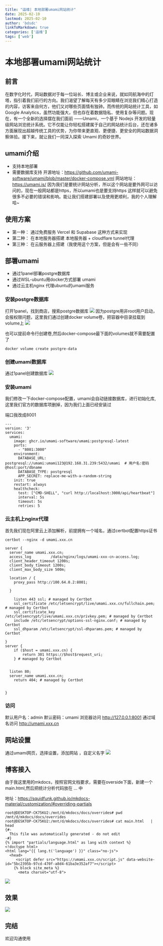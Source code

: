```yaml
---
title: "运维| 本地部署umami网站统计"
date: 2025-02-10
lastmod: 2025-02-10
author: 'bdsdc'
linkToMarkdown: true
categories: ['运维']
tags: ['web']
---
```


# 本地部署umami网站统计

## 前言
在数字化时代，网站数据对于每一位站长、博主或企业来说，就如同航海中的灯塔，指引着我们前行的方向。我们渴望了解每天有多少双眼睛在浏览我们精心打造的内容，访客来自何方，他们又对哪些页面情有独钟。而传统的网站统计工具，如 Google Analytics，虽然功能强大，但也存在着数据隐私、使用复杂等问题。现在，有一个全新的选择摆在我们面前 ——Umami，一个基于 Nodejs 开发的轻量级网站浏览统计系统。它不仅能让你轻松搭建属于自己的网站统计后台，还在诸多方面展现出超越传统工具的优势，为你带来更直观、更便捷、更安全的网站数据洞察体验。接下来，就让我们一同深入探索 Umami 的奇妙世界。


## umami介绍
- 支持本地部署
- 需要数据库支持
开源地址：https://github.com/umami-software/umami/blob/master/docker-compose.yml
网站地址：https://umami.is/
因为我们是要统计网站分析，所以这个网站是要外网可以访问的，现在一般网站都是https，所以umami也是要支持https
这样就可以避免很多不必要的错误和影响。能让我们搭建部署以及使用更顺利，我的个人理解哈~ 

## 使用方案
- 第一种： 通过免费服务 Vercel 和 Supabase 这种方式来实现
- 第二种： 在本地服务器搭建 本地服务器 + cloudflare tunnel代理 
- 第三种： 在云服务器上搭建（我使用这个方案，但是会有一些不同）

## 部署umami
- 通过1panel部署postgre数据库
- 通过WSL-ubuntu用docker方式部署 umami
- 通过云主机nginx 代理ubuntu的umami服务

### 安装postgre数据库
打开1panel，找到商店，搜索postgre数据库 
![](https://bdsblog.oss-cn-shanghai.aliyuncs.com/blog/202502101619421.png)
因为postgre用非root用户启动，会报权限问题，这里我们通过创建docker volume卷，把容器中目录挂载到volume上 
![](https://bdsblog.oss-cn-shanghai.aliyuncs.com/blog/202502101623913.png)

也可以提前命令行创建卷,然后docker-compose最下面的volumes就不需要配置了
```shell
docker volume create postgre-data
```
### 创建umami数据库 
通过1panel创建数据库 
![](https://bdsblog.oss-cn-shanghai.aliyuncs.com/blog/202502101626131.png)

### 安装umami
我们修改一下docker-compose配置，umami会自动链接数据库，进行初始化库,这里我们官方的数据库项删掉，因为我们上面已经安装过

端口我改成8001 
```shell
---
version: '3'
services:
  umami:
    image: ghcr.io/umami-software/umami:postgresql-latest
    ports:
      - "8001:3000"
    environment:
      DATABASE_URL: postgresql://umami:umami123@192.168.31.239:5432/umami  # 用户名:密码@host:port/dbname 
      DATABASE_TYPE: postgresql
      APP_SECRET: replace-me-with-a-random-string
    init: true
    restart: always
    healthcheck:
      test: ["CMD-SHELL", "curl http://localhost:3000/api/heartbeat"]
      interval: 5s
      timeout: 5s
      retries: 5
```
### 云主机上nginx代理
首先我们现在阿里云上添加解析，前提拥有一个域名，通过certbot配置https证书
```shell
certbot --nginx -d umami.xxx.cn 

server {
  server_name umami.xxx.cn;
  access_log         /data/nginx/logs/umami-xxx-cn-access.log;
  client_header_timeout 1200s;
  client_body_timeout 1200s;
  client_max_body_size 500m;

  location / {
    proxy_pass http://100.64.0.2:8001;
  
  }

    listen 443 ssl; # managed by Certbot
    ssl_certificate /etc/letsencrypt/live/umami.xxx.cn/fullchain.pem; # managed by Certbot
    ssl_certificate_key /etc/letsencrypt/live/umami.xxx.cn/privkey.pem; # managed by Certbot
    include /etc/letsencrypt/options-ssl-nginx.conf; # managed by Certbot
    ssl_dhparam /etc/letsencrypt/ssl-dhparams.pem; # managed by Certbot

}
server {
    if ($host = umami.xxx.cn) {
        return 301 https://$host$request_uri;
    } # managed by Certbot


  listen 80;
  server_name umami.xxx.cn;
    return 404; # managed by Certbot


}
```
### 访问
默认用户名：admin 
默认密码：umami
浏览器访问 http://127.0.0.1:8001
通过域名访问 http://umami.xxx.cn 

## 网站设置
通过umami网页，选择设置，添加网站 ，自定义名字 
![](https://bdsblog.oss-cn-shanghai.aliyuncs.com/blog/202502101640133.png)
## 博客接入
由于我这里用的mkdocs，按照官网文档要求，需要在overside下面，新建一个main.html,然后把统计分析代码放在<head> ... </head>中

地址：https://squidfunk.github.io/mkdocs-material/customization/#overriding-partials

```shell
root@DESKTOP-CK75KU2:/mnt/d/mkdocs/docs/overrides# pwd
/mnt/d/mkdocs/docs/overrides
root@DESKTOP-CK75KU2:/mnt/d/mkdocs/docs/overrides# cat main.html   | head 
{#-
  This file was automatically generated - do not edit
-#}
{% import "partials/language.html" as lang with context %}
<!doctype html>
<html lang="{{ lang.t('language') }}" class="no-js">
  <head>  
     <script defer src="https://umami.xxx.cn/script.js" data-website-id="5bc2395b-97cd-470f-a8d4-61ba3e352af7"></script> 	   
    {% block site_meta %}
      <meta charset="utf-8">

```
![](https://bdsblog.oss-cn-shanghai.aliyuncs.com/blog/202502101645822.png)

## 效果
![](https://bdsblog.oss-cn-shanghai.aliyuncs.com/blog/202502101648951.png)

## 完结
欢迎沟通使用

